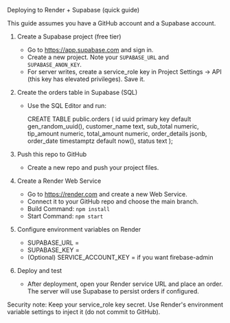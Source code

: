 Deploying to Render + Supabase (quick guide)

This guide assumes you have a GitHub account and a Supabase account.

1) Create a Supabase project (free tier)
   - Go to https://app.supabase.com and sign in.
   - Create a new project. Note your `SUPABASE_URL` and `SUPABASE_ANON_KEY`.
   - For server writes, create a service_role key in Project Settings -> API (this key has elevated privileges). Save it.

2) Create the orders table in Supabase (SQL)
   - Use the SQL Editor and run:

     CREATE TABLE public.orders (
       id uuid primary key default gen_random_uuid(),
       customer_name text,
       sub_total numeric,
       tip_amount numeric,
       total_amount numeric,
       order_details jsonb,
       order_date timestamptz default now(),
       status text
     );

3) Push this repo to GitHub
   - Create a new repo and push your project files.

4) Create a Render Web Service
   - Go to https://render.com and create a new Web Service.
   - Connect it to your GitHub repo and choose the main branch.
   - Build Command: `npm install`
   - Start Command: `npm start`

5) Configure environment variables on Render
   - SUPABASE_URL = <your supabase url>
   - SUPABASE_KEY = <your service_role key>
   - (Optional) SERVICE_ACCOUNT_KEY = <json string of firebase service account> if you want firebase-admin

6) Deploy and test
   - After deployment, open your Render service URL and place an order. The server will use Supabase to persist orders if configured.

Security note: Keep your service_role key secret. Use Render's environment variable settings to inject it (do not commit to GitHub).
